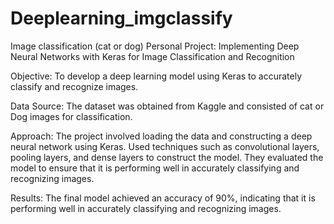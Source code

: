 # Deeplearning_imgclassify
Image classification (cat or dog)
Personal Project: Implementing Deep Neural Networks with Keras for Image Classification and Recognition

Objective: To develop a deep learning model using Keras to accurately classify and recognize images.

Data Source: The dataset was obtained from Kaggle and consisted of cat or Dog images for classification.

Approach: The project involved loading the data and constructing a deep neural network using Keras. Used techniques such as convolutional layers, pooling layers, and dense layers to construct the model. They  evaluated the model to ensure that it is performing well in accurately classifying and recognizing images.

Results: The final model achieved an accuracy of 90%, indicating that it is performing well in accurately classifying and recognizing images. 
